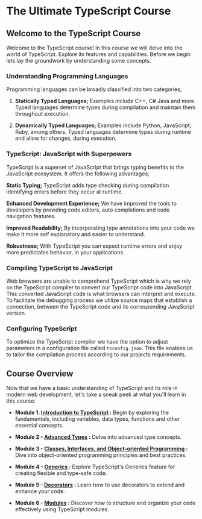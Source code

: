 # The Ultimate TypeScript Course

## Welcome to the TypeScript Course

Welcome to the TypeScript course! In this course we will delve into the world of TypeScript. Explore its features and capabilities. Before we begin lets lay the groundwork by understanding some concepts.

### Understanding Programming Languages

Programming languages can be broadly classified into two categories;

1. **Statically Typed Languages;**
   Examples include C++, C# Java and more.
   Typed languages determine types during compilation and maintain them throughout execution.

2. **Dynamically Typed Languages;**
   Examples include Python, JavaScript, Ruby, among others.
   Typed languages determine types during runtime and allow for changes, during execution.

### TypeScript: JavaScript with Superpowers

TypeScript is a superset of JavaScript that brings typing benefits to the JavaScript ecosystem. It offers the following advantages;

**Static Typing;** TypeScript adds type checking during compilation identifying errors before they occur at runtime.

**Enhanced Development Experience;** We have improved the tools to developers by providing code editors, auto completions and code navigation features.

**Improved Readability;** By incorporating type annotations into your code we make it more self explanatory and easier to understand.

**Robustness;** With TypeScript you can expect runtime errors and enjoy more predictable behavior, in your applications.

### Compiling TypeScript to JavaScript

Web browsers are unable to comprehend TypeScript which is why we rely on the TypeScript compiler to convert our TypeScript code into JavaScript. This converted JavaScript code is what browsers can interpret and execute. To facilitate the debugging process we utilize source maps that establish a connection, between the TypeScript code and its corresponding JavaScript version.

### Configuring TypeScript

To optimize the TypeScript compiler we have the option to adjust parameters in a configuration file called `tsconfig.json`. This file enables us to tailor the compilation process according to our projects requirements.

## Course Overview

Now that we have a basic understanding of TypeScript and its role in modern web development, let's take a sneak peek at what you'll learn in this course:

- **Module 1. [Introduction to TypeScript](./1%20Fundamentals/README.md) :** Begin by exploring the fundamentals, including variables, data types, functions and other essential concepts.

- **Module 2 - [Advanced Types](./2%20Advanced%20Types/README.md) :** Delve into advanced type concepts.

- **Module 3 - [Classes, Interfaces, and Object-oriented Programming](./3%20Classes%20and%20Interfaces/README.md) :** Dive into object-oriented programming principles and best practices.

- **Module 4 - [Generics](./4%20Generics/README.md) :** Explore TypeScript's Generics feature for creating flexible and type-safe code.

- **Module 5 - [Decorators](./5%20Decorators/README.md) :** Learn how to use decorators to extend and enhance your code.

- **Module 6 - [Modules](./6%20Modules/README.md) :** Discover how to structure and organize your code effectively using TypeScript modules.
